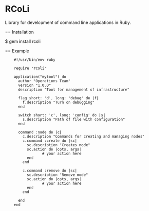 RCoLi
=====

Library for development of command line applications in Ruby.

== Installation

  $ gem install rcoli
	
== Example

		#!/usr/bin/env ruby

		require 'rcoli'

		application("mytool") do
		  author "Operations Team"
		  version "1.0.0"
		  description "Tool for management of infrastructure"
  
		  flag short: 'd', long: 'debug' do |f|
		    f.description "Turn on debugging"
		  end
			
		  switch short: 'c', long: 'config' do |s|
		    s.description "Path of file with configuration"
		  end
  
		  command :node do |c|
		    c.description "Commands for creating and managing nodes"
		    c.command :create do |sc|
		      sc.description "Creates node"
		      sc.action do |opts, args|
					 # your action here
		      end
		    end
				
		    c.command :remove do |sc|
		      sc.description "Remove node"
		      sc.action do |opts, args|
					 # your action here
		      end
		    end
				
		  end
		end	
	
	